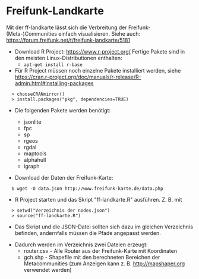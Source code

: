 # Freifunk-Landkarte
Mit der ff-landkarte lässt sich die Verbreitung der Freifunk-(Meta-)Communities einfach visualisieren. Siehe auch: https://forum.freifunk.net/t/freifunk-landkarte/5181

- Download R Project: https://www.r-project.org/ Fertige Pakete sind in den meisten Linux-Distributionen enthalten:
  - `apt-get install r-base` 
- Für R Project müssen noch einzelne Pakete installiert werden, siehe https://cran.r-project.org/doc/manuals/r-release/R-admin.html#Installing-packages 
````
  > chooseCRANmirror()
  > install.packages("pkg", dependencies=TRUE)
````
- Die folgenden Pakete werden benötigt:
  * jsonlite
  * fpc
  * sp
  * rgeos
  * rgdal
  * maptools
  * alphahull
  * igraph

- Download der Daten der Freifunk-Karte: 
````
  $ wget -O data.json http://www.freifunk-karte.de/data.php
````

- R Project starten und das Skript "ff-landkarte.R" ausführen. Z. B. mit 
````
  > setwd("Verzeichnis der nodes.json")
  > source("ff-landkarte.R")
````
 * Das Skript und die JSON-Datei sollten sich dazu im gleichen Verzeichnis befinden, andernfalls müssen die Pfade    angepasst werden. 

- Dadurch werden im Verzeichnis zwei Dateien erzeugt:
  * router.csv   - Alle Router aus der Freifunk-Karte mit Koordinaten
  * gch.shp      - Shapefile mit den berechneten Bereichen der Metacommunities (zum Anzeigen kann z. B. http://mapshaper.org verwendet werden)
